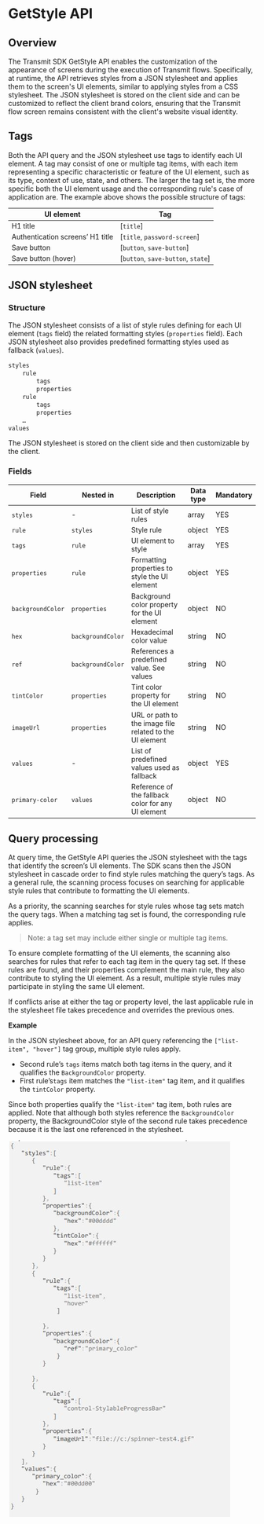 # GetStyle API

## Overview
The Transmit SDK GetStyle API enables the customization of the appearance of screens during the execution of Transmit flows. Specifically, at runtime, the API retrieves styles from a JSON stylesheet and applies them to the screen's UI elements, similar to applying styles from a CSS stylesheet. The JSON stylesheet is stored on the client side and can be customized to reflect the client brand colors, ensuring that the Transmit flow screen remains consistent with the client's website visual identity. 

## Tags

Both the API query and the JSON stylesheet use tags to identify each UI element. A tag may consist of one or multiple tag items, with each item representing a specific characteristic or feature of the UI element, such as its type, context of use, state, and others. The larger the tag set is, the more specific both the UI element usage and the corresponding rule's case of application are. The example above shows the possible structure of tags:

| UI element                       | Tag                              |
| -------------------------------- | -------------------------------- |
| H1 title                         | [`title`]                      |
| Authentication screens’ H1 title | [`title`, `password-screen`]     |
| Save button                      | [`button`, `save-button`]        |
| Save button (hover)              | [`button`, `save-button`, `state`] |

## JSON stylesheet 

### Structure

The JSON stylesheet consists of a list of style rules defining for each UI element (`tags` field) the related formatting styles (`properties` field). Each JSON stylesheet also provides predefined formatting styles used as fallback (`values`).
```
styles
    rule
        tags
        properties
    rule
        tags
        properties
    …
values
```
The JSON stylesheet is stored on the client side and then customizable by the client.

### Fields

| Field                | Nested in            | Description                                             | Data type | Mandatory |
| -------------------- | -------------------- | ------------------------------------------------------- | --------- | --------- |
| `styles `          | -                   | List of style rules                                     | array     | YES       |
| `rule`             | `styles `          | Style rule  | object    | YES       |
| `tags `            | `rule `            | UI element to style                                     | array     | YES       |
| `properties`       | `rule `            | Formatting properties to style the UI element           | object    | YES       |
| `backgroundColor ` | `properties `      | Background color property for the UI element            | object    | NO        |
| `hex `             | `backgroundColor ` | Hexadecimal color value                                 | string    | NO        |
| `ref `             | `backgroundColor ` | References a predefined value. See values               | string    | NO        |
| `tintColor `       | `properties `      | Tint color property for the UI element                  | string    | NO        |
| `imageUrl `        | `properties `      | URL or path to the image file related to the UI element | string    | NO        |
| `values `          | -                  | List of predefined values used as fallback           | object    | YES       |
| `primary-color `   | `values `          | Reference of the fallback color for any UI element      | object    | NO        |



## Query processing
At query time, the GetStyle API queries the JSON stylesheet with the tags that identify the screen’s UI elements. The SDK scans then the JSON stylesheet in cascade order to find style rules matching the query’s tags. As a general rule, the scanning process focuses on searching for applicable style rules that contribute to formatting the UI elements. 

As a priority, the scanning searches for style rules whose tag sets match the query tags. When a matching tag set is found, the corresponding rule applies.

> Note: a tag set may include either single or multiple tag items. 

To ensure complete formatting of the UI elements, the scanning also searches for rules that refer to each tag item in the query tag set. If these rules are found, and their properties complement the main rule, they also contribute to styling the UI element. As a result, multiple style rules may participate in styling the same UI element.

If conflicts arise at either the tag or property level, the last applicable rule in the stylesheet file takes precedence and overrides the previous ones.

**Example**

In the JSON stylesheet above, for an API query referencing the `["list-item", "hover"]` tag group, multiple style rules apply.

- Second rule’s `tags` items match both tag items in the query, and it qualifies the `BackgroundColor` property.
- First rule’s`tags` item matches the `"list-item"` tag item, and it qualifies the `tintColor` property.

Since both properties qualify the `"list-item"` tag item, both rules are applied. Note that although both styles reference the `BackgroundColor` property, the BackgroundColor style of the second rule takes precedence because it is the last one referenced in the stylesheet.

![stylehsheet img](stylesheetexample.JPG)
